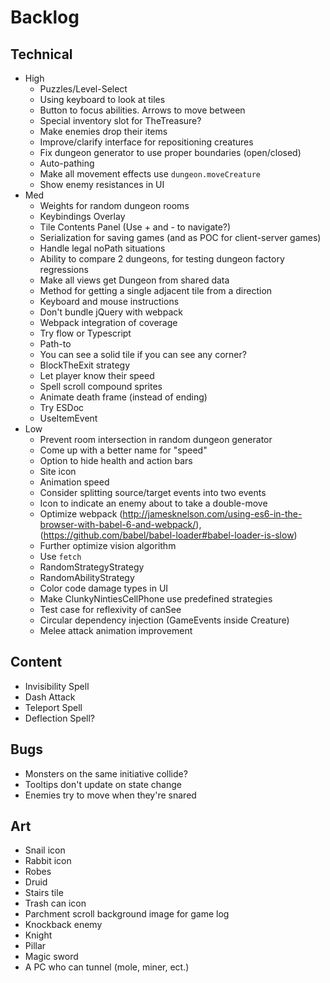 # Backlog
## Technical
- High
  - Puzzles/Level-Select
  - Using keyboard to look at tiles
  - Button to focus abilities. Arrows to move between
  - Special inventory slot for TheTreasure?
  - Make enemies drop their items
  - Improve/clarify interface for repositioning creatures
  - Fix dungeon generator to use proper boundaries (open/closed)
  - Auto-pathing
  - Make all movement effects use `dungeon.moveCreature`
  - Show enemy resistances in UI
- Med
  - Weights for random dungeon rooms
  - Keybindings Overlay
  - Tile Contents Panel (Use + and - to navigate?)
  - Serialization for saving games (and as POC for client-server games)
  - Handle legal noPath situations
  - Ability to compare 2 dungeons, for testing dungeon factory regressions
  - Make all views get Dungeon from shared data
  - Method for getting a single adjacent tile from a direction
  - Keyboard and mouse instructions
  - Don't bundle jQuery with webpack
  - Webpack integration of coverage
  - Try flow or Typescript
  - Path-to
  - You can see a solid tile if you can see any corner?
  - BlockTheExit strategy
  - Let player know their speed
  - Spell scroll compound sprites
  - Animate death frame (instead of ending)
  - Try ESDoc
  - UseItemEvent
- Low
  - Prevent room intersection in random dungeon generator
  - Come up with a better name for "speed"
  - Option to hide health and action bars
  - Site icon
  - Animation speed
  - Consider splitting source/target events into two events
  - Icon to indicate an enemy about to take a double-move
  - Optimize webpack (http://jamesknelson.com/using-es6-in-the-browser-with-babel-6-and-webpack/), (https://github.com/babel/babel-loader#babel-loader-is-slow)
  - Further optimize vision algorithm
  - Use `fetch`
  - RandomStrategyStrategy
  - RandomAbilityStrategy
  - Color code damage types in UI
  - Make ClunkyNintiesCellPhone use predefined strategies
  - Test case for reflexivity of canSee
  - Circular dependency injection (GameEvents inside Creature)
  - Melee attack animation improvement

## Content
  - Invisibility Spell
  - Dash Attack
  - Teleport Spell
  - Deflection Spell?

## Bugs
  - Monsters on the same initiative collide?
  - Tooltips don't update on state change
  - Enemies try to move when they're snared

## Art
  - Snail icon
  - Rabbit icon
  - Robes
  - Druid
  - Stairs tile
  - Trash can icon
  - Parchment scroll background image for game log
  - Knockback enemy
  - Knight
  - Pillar
  - Magic sword
  - A PC who can tunnel (mole, miner, ect.)
